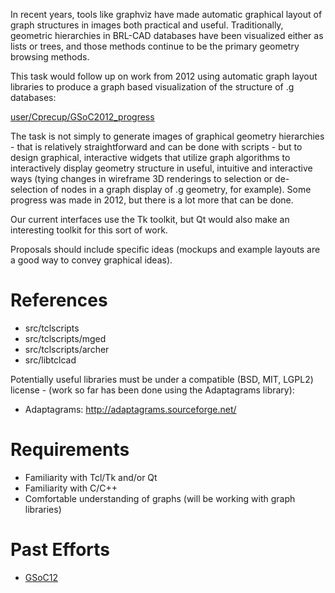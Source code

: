In recent years, tools like graphviz have made automatic graphical
layout of graph structures in images both practical and useful.
Traditionally, geometric hierarchies in BRL-CAD databases have been
visualized either as lists or trees, and those methods continue to be
the primary geometry browsing methods.

This task would follow up on work from 2012 using automatic graph layout
libraries to produce a graph based visualization of the structure of .g
databases:

[user/Cprecup/GSoC2012_progress](/wiki/user/Cprecup/GSoC2012_progress.md)

The task is not simply to generate images of graphical geometry
hierarchies - that is relatively straightforward and can be done with
scripts - but to design graphical, interactive widgets that utilize
graph algorithms to interactively display geometry structure in useful,
intuitive and interactive ways (tying changes in wireframe 3D renderings
to selection or de-selection of nodes in a graph display of .g geometry,
for example). Some progress was made in 2012, but there is a lot more
that can be done.

Our current interfaces use the Tk toolkit, but Qt would also make an
interesting toolkit for this sort of work.

Proposals should include specific ideas (mockups and example layouts are
a good way to convey graphical ideas).

# References

-   src/tclscripts
-   src/tclscripts/mged
-   src/tclscripts/archer
-   src/libtclcad

Potentially useful libraries must be under a compatible (BSD, MIT,
LGPL2) license - (work so far has been done using the Adaptagrams
library):

-   Adaptagrams: <http://adaptagrams.sourceforge.net/>

# Requirements

-   Familiarity with Tcl/Tk and/or Qt
-   Familiarity with C/C++
-   Comfortable understanding of graphs (will be working with graph
    libraries)

# Past Efforts

-   [GSoC12](/wiki/user/Cprecup/GSoC2012_progress)
